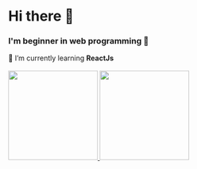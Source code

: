 <p align="center">
<h1>Hi there 👋</h1>
<h3>I'm beginner in web programming 🙌</h3>
  🔎 I’m currently learning <strong>ReactJs</strong><br/>
<br/>
<a href="https://github.com/amelia-iky/">
  <img height="180em" src="https://github-readme-stats-eight-theta.vercel.app/api?username=amelia-iky&show_icons=true&theme=algolia&include_all_commits=true&count_private=true"/>
  <img height="180em" src="https://github-readme-stats-eight-theta.vercel.app/api/top-langs/?username=amelia-iky&layout=compact&langs_count=8&theme=algolia"/>
</a>
</p>
